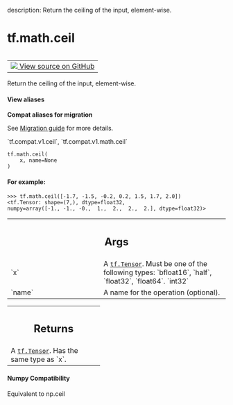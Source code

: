 description: Return the ceiling of the input, element-wise.

<div itemscope itemtype="http://developers.google.com/ReferenceObject">
<meta itemprop="name" content="tf.math.ceil" />
<meta itemprop="path" content="Stable" />
</div>

# tf.math.ceil

<!-- Insert buttons and diff -->

<table class="tfo-notebook-buttons tfo-api nocontent" align="left">
<td>
  <a target="_blank" href="https://github.com/tensorflow/tensorflow/blob/r2.4/tensorflow/python/ops/math_ops.py#L4841-L4866">
    <img src="https://www.tensorflow.org/images/GitHub-Mark-32px.png" />
    View source on GitHub
  </a>
</td>
</table>



Return the ceiling of the input, element-wise.

<section class="expandable">
  <h4 class="showalways">View aliases</h4>
  <p>
<b>Compat aliases for migration</b>
<p>See
<a href="https://www.tensorflow.org/guide/migrate">Migration guide</a> for
more details.</p>
<p>`tf.compat.v1.ceil`, `tf.compat.v1.math.ceil`</p>
</p>
</section>

<pre class="devsite-click-to-copy prettyprint lang-py tfo-signature-link">
<code>tf.math.ceil(
    x, name=None
)
</code></pre>



<!-- Placeholder for "Used in" -->


#### For example:



```
>>> tf.math.ceil([-1.7, -1.5, -0.2, 0.2, 1.5, 1.7, 2.0])
<tf.Tensor: shape=(7,), dtype=float32,
numpy=array([-1., -1., -0.,  1.,  2.,  2.,  2.], dtype=float32)>
```

<!-- Tabular view -->
 <table class="responsive fixed orange">
<colgroup><col width="214px"><col></colgroup>
<tr><th colspan="2"><h2 class="add-link">Args</h2></th></tr>

<tr>
<td>
`x`
</td>
<td>
A <a href="../../tf/Tensor.md"><code>tf.Tensor</code></a>. Must be one of the following types: `bfloat16`, `half`,
`float32`, `float64`. `int32`
</td>
</tr><tr>
<td>
`name`
</td>
<td>
A name for the operation (optional).
</td>
</tr>
</table>



<!-- Tabular view -->
 <table class="responsive fixed orange">
<colgroup><col width="214px"><col></colgroup>
<tr><th colspan="2"><h2 class="add-link">Returns</h2></th></tr>
<tr class="alt">
<td colspan="2">
A <a href="../../tf/Tensor.md"><code>tf.Tensor</code></a>. Has the same type as `x`.
</td>
</tr>

</table>




#### Numpy Compatibility
Equivalent to np.ceil

